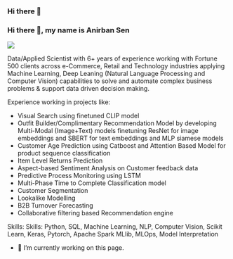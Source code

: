 ### Hi there 👋

<!--
**anirbansen2709/anirbansen2709** is a ✨ _special_ ✨ repository because its `README.md` (this file) appears on your GitHub profile.

Here are some ideas to get you started:

- 🔭 I’m currently working on ...
- 🌱 I’m currently learning ...
- 👯 I’m looking to collaborate on ...
- 🤔 I’m looking for help with ...
- 💬 Ask me about ...
- 📫 How to reach me: ...
- 😄 Pronouns: ...
- ⚡ Fun fact: ...
-->

### Hi there 👋, my name is Anirban Sen
![](https://media.licdn.com/dms/image/C5603AQHxyBwavQGVAw/profile-displayphoto-shrink_800_800/0/1606065435432?e=1706140800&v=beta&t=E6jrIdWE4rSXlJS2V8MKg0Xbdjg5unkVlzPqpS0gIEU)

Data/Applied Scientist with 6+ years of experience working with Fortune 500 clients across e-Commerce, Retail and Technology industries applying Machine Learning, Deep Leaning (Natural Language Processing and Computer Vision) capabilities to solve and automate complex business problems & support data driven decision making.

Experience working in projects like:
+ Visual Search using finetuned CLIP model
+ Outfit Builder/Complimentary Recommendation Model by developing Multi-Modal (Image+Text) models finetuning ResNet for image embeddings and SBERT for text embeddings and MLP siamese models
+ Customer Age Prediction using Catboost and Attention Based Model for product sequence classification
+ Item Level Returns Prediction 
+ Aspect-based Sentiment Analysis on Customer feedback data
+ Predictive Process Monitoring using LSTM
+ Multi-Phase Time to Complete Classification model
+ Customer Segmentation
+ Lookalike Modelling
+ B2B Turnover Forecasting
+ Collaborative filtering based Recommendation engine

Skills: Skills: Python, SQL, Machine Learning, NLP, Computer Vision, Scikit Learn, Keras, Pytorch, Apache Spark MLlib, MLOps, Model Interpretation

- 🔭 I’m currently working on this page. 




